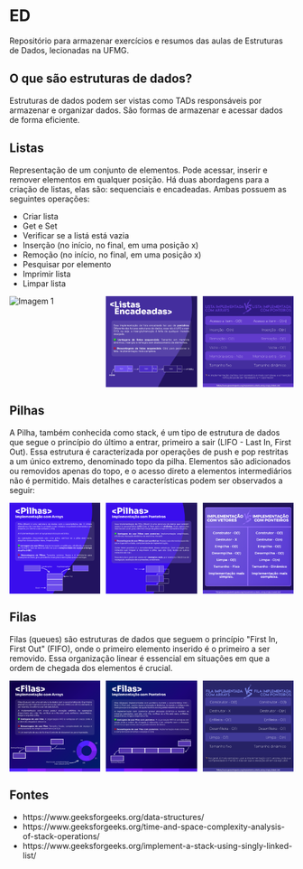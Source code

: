 # ED
 Repositório para armazenar exercícios e resumos das aulas de Estruturas de Dados, lecionadas na UFMG.

 ## O que são estruturas de dados?
 Estruturas de dados podem ser vistas como TADs responsáveis por armazenar e organizar dados. São formas de armazenar e acessar dados de forma eficiente.

 ## Listas
 Representação de um conjunto de elementos. Pode acessar, inserir e remover elementos em qualquer posição. Há duas abordagens para a criação de listas, elas são: sequenciais e encadeadas.
 Ambas possuem as seguintes operações:
 <ul>
 <li>Criar lista</li>
 <li>Get e Set</li>
 <li>Verificar se a listá está vazia</li>
 <li>Inserção (no início, no final, em uma posição x)</li>
 <li>Remoção (no início, no final, em uma posição x)</li>
 <li>Pesquisar por elemento</li>
 <li>Imprimir lista</li>
 <li>Limpar lista</li>
</ul>

 <div style="display: flex; justify-content: space-between;">
    <img src="https://github.com/Lucas-Rezende/ED/assets/66080424/15cc3019-7f24-4985-a2c9-fa7de1ce976c" alt="Imagem 1" style="width: 32%;">
    <img src="https://github.com/Lucas-Rezende/ED/blob/main/img/Listas%20Encadeadas.png" alt="Imagem 2" style="width: 32%;">
    <img src="https://github.com/Lucas-Rezende/ED/blob/main/img/Listas%20Compara%C3%A7%C3%A3o.png" alt="Imagem 3" style="width: 32%;">
</div>

 ## Pilhas
A Pilha, também conhecida como stack, é um tipo de estrutura de dados que segue o princípio do último a entrar, primeiro a sair (LIFO - Last In, First Out). Essa estrutura é caracterizada por operações de push e pop restritas a um único extremo, denominado topo da pilha. Elementos são adicionados ou removidos apenas do topo, e o acesso direto a elementos intermediários não é permitido. Mais detalhes e características podem ser observados a seguir:
 <div style="display: flex; justify-content: space-between;">
    <img src="https://github.com/Lucas-Rezende/ED/blob/main/img/Pilhas%20Arrays.png" alt="Imagem 1" style="width: 32%;">
    <img src="https://github.com/Lucas-Rezende/ED/blob/main/img/Pilhas%20Ponteiros.png" alt="Imagem 2" style="width: 32%;">
    <img src="https://github.com/Lucas-Rezende/ED/blob/main/img/Pilhas%20compara%C3%A7%C3%A3o.png" alt="Imagem 3" style="width: 32%;">
</div>

## Filas
Filas (queues) são estruturas de dados que seguem o princípio "First In, First Out" (FIFO), onde o primeiro elemento inserido é o primeiro a ser removido. Essa organização linear é essencial em situações em que a ordem de chegada dos elementos é crucial.
 <div style="display: flex; justify-content: space-between;">
    <img src="https://github.com/Lucas-Rezende/ED/blob/main/img/Filas%20Arrays.png" alt="Imagem 1" style="width: 32%;">
    <img src="https://github.com/Lucas-Rezende/ED/blob/main/img/Filas%20Ponteiros.png" alt="Imagem 1" style="width: 32%;">
    <img src="https://github.com/Lucas-Rezende/ED/blob/main/img/Filas%20Compara%C3%A7%C3%A3o.png" alt="Imagem 1" style="width: 32%;">
</div>

 ## Fontes
<ul>
 <li>https://www.geeksforgeeks.org/data-structures/</li>
 <li>https://www.geeksforgeeks.org/time-and-space-complexity-analysis-of-stack-operations/</li>
 <li>https://www.geeksforgeeks.org/implement-a-stack-using-singly-linked-list/</li>
</ul>
